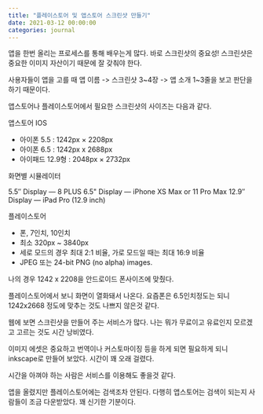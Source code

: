 ```yaml
---
title: "플레이스토어 및 앱스토어 스크린샷 만들기"
date: 2021-03-12 00:00:00
categories: journal
---
```


앱을 한번 올리는 프로세스를 통해 배우는게 많다. 바로 스크린샷의 중요성! 스크린샷은 중요한 이미지 자산이기 때문에 잘 갖춰야 한다.

사용자들이 앱을 고를 때 앱 이름 -> 스크린샷 3~4장 -> 앱 소개 1~3줄을 보고 판단을 하기 때문이다.

앱스토어나 플레이스토어에서 필요한 스크린샷의 사이즈는 다음과 같다.

앱스토어 IOS

- 아이폰 5.5 : 1242px × 2208px
- 아이폰 6.5 : 1242px x 2688px
- 아이패드 12.9형 : 2048px × 2732px

화면별 시뮬레이터

5.5″ Display — 8 PLUS
6.5" Display — iPhone XS Max or 11 Pro Max
12.9″ Display — iPad Pro (12.9 inch)

플레이스토어

- 폰, 7인치, 10인치
- 최소 320px ~ 3840px
- 세로 모드의 경우 최대 2:1 비율, 가로 모드일 때는 최대 16:9 비율
- JPEG 또는 24-bit PNG (no alpha) images.

나의 경우 1242 x 2208을 안드로이드 폰사이즈에 맞췄다.

플레이스토어에서 보니 화면이 열화돼서 나온다. 요즘폰은 6.5인치정도는 되니 1242x2668 정도에 맞추는 것도 나쁘지 않은것 같다.

웹에 보면 스크린샷을 만들어 주는 서비스가 많다. 나는 뭐가 무료이고 유료인지 모르겠고 고르는 것도 시간 낭비였다.

이미지 에셋은 중요하고 번역이나 커스토마이징 등을 하게 되면 필요하게 되니 inkscape로 만들어 보았다. 시간이 꽤 오래 걸렸다.

시간을 아껴야 하는 사람은 서비스를 이용해도 좋을것 같다.

앱을 올렸지만 플레이스토어에는 검색조차 안된다. 다행히 앱스토어는 검색이 되는지 사람들이 조금 다운받았다. 꽤 신기한 기분이다.
